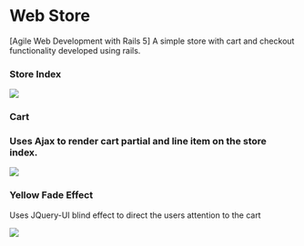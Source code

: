 # Web Store
[Agile Web Development with Rails 5]
A simple store with cart and checkout functionality developed using rails. 

<h3>Store Index</h3>
<img src="http://i.imgur.com/9Sq23dQ.png">

<h3>Cart<h3>
<p>Uses Ajax to render cart partial and line item on the store index.</p>
<img src="http://i.imgur.com/gi0D8j5.png">

<h3>Yellow Fade Effect</h3>
<p>Uses JQuery-UI blind effect to direct the users attention to the cart</p>
<img src="http://i.imgur.com/wZzztSg.png">
